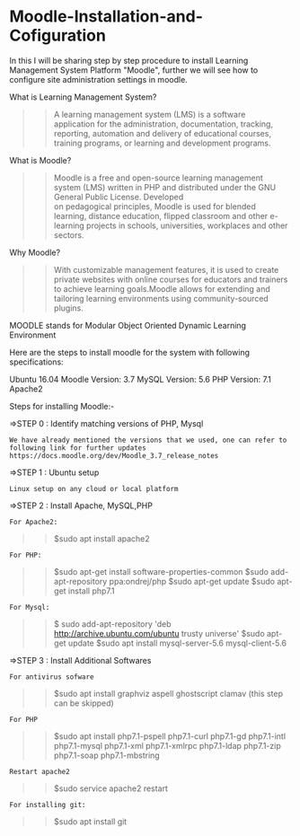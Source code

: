 # Moodle-Installation-and-Cofiguration
In this I will be sharing step by step procedure to install Learning Management System Platform "Moodle", further we will see how to configure site administration settings in moodle. 

What is Learning Management System?
>>A learning management system (LMS) is a software application for the administration, documentation, tracking, reporting, automation and delivery of educational courses, training programs, or learning and development programs.

What is Moodle?
>>Moodle is a free and open-source learning management system (LMS) written in PHP and distributed under the GNU General Public License. Developed on pedagogical principles, Moodle is used for blended learning, distance education, flipped classroom and other e-learning projects in schools, universities, workplaces and other sectors.

Why Moodle?
>>With customizable management features, it is used to create private websites with online courses for educators and trainers to achieve learning goals.Moodle allows for extending and tailoring learning environments using community-sourced plugins.

MOODLE stands for Modular Object Oriented Dynamic Learning Environment

Here are the steps to install moodle for the system with following specifications:

Ubuntu 16.04
Moodle Version: 3.7
MySQL Version: 5.6
PHP Version: 7.1
Apache2

Steps for installing Moodle:-

=>STEP 0 : Identify matching versions of PHP, Mysql
    
    We have already mentioned the versions that we used, one can refer to following link for further updates 
    https://docs.moodle.org/dev/Moodle_3.7_release_notes

=>STEP 1 : Ubuntu setup
    
    Linux setup on any cloud or local platform

=>STEP 2 : Install Apache, MySQL,PHP

    For Apache2:
>>$sudo apt install apache2
    
    For PHP:
>>$sudo apt-get install software-properties-common
>>$sudo add-apt-repository ppa:ondrej/php
>>$sudo apt-get update
>>$sudo apt-get install php7.1

    For Mysql:
>>$ sudo add-apt-repository 'deb http://archive.ubuntu.com/ubuntu trusty universe' 
>>$sudo apt-get update
>>$sudo apt install mysql-server-5.6 mysql-client-5.6
    
=>STEP 3 : Install Additional Softwares
    
    For antivirus sofware
>>$sudo apt install graphviz aspell ghostscript clamav
    (this step can be skipped)
    
    For PHP 
>>$sudo apt install php7.1-pspell php7.1-curl php7.1-gd php7.1-intl php7.1-mysql php7.1-xml php7.1-xmlrpc php7.1-ldap php7.1-zip php7.1-soap php7.1-mbstring

    Restart apache2
>>$sudo service apache2 restart

    For installing git:
>>$sudo apt install git


       
       
